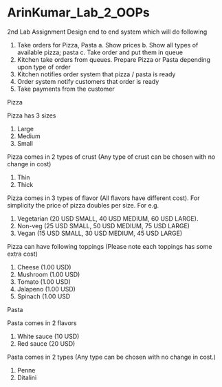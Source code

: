# ArinKumar_Lab_2_OOPs
2nd Lab Assignment
Design end to end system which will do following
1. Take orders for Pizza, Pasta
a. Show prices
b. Show all types of available pizza; pasta
c. Take order and put them in queue
2. Kitchen take orders from queues. Prepare Pizza or Pasta depending upon type of order
3. Kitchen notifies order system that pizza / pasta is ready
4. Order system notify customers that order is ready
5. Take payments from the customer

Pizza

Pizza has 3 sizes
1. Large
2. Medium
3. Small

Pizza comes in 2 types of crust (Any type of crust can be chosen with no change in cost)
1. Thin
2. Thick

Pizza comes in 3 types of flavor (All flavors have different cost). For simplicity the price of pizza doubles per size. For e.g.
1. Vegetarian (20 USD SMALL, 40 USD MEDIUM, 60 USD LARGE).
2. Non-veg (25 USD SMALL, 50 USD MEDIUM, 75 USD LARGE)
3. Vegan (15 USD SMALL, 30 USD MEDIUM, 45 USD LARGE)

Pizza can have following toppings (Please note each toppings has some extra cost)
1. Cheese (1.00 USD)
2. Mushroom (1.00 USD)
3. Tomato (1.00 USD)
4. Jalapeno (1.00 USD)
5. Spinach (1.00 USD

Pasta

Pasta comes in 2 flavors
1. White sauce (10 USD)
2. Red sauce (20 USD)

Pasta comes in 2 types (Any type can be chosen with no change in cost.)
1. Penne
2. Ditalini
